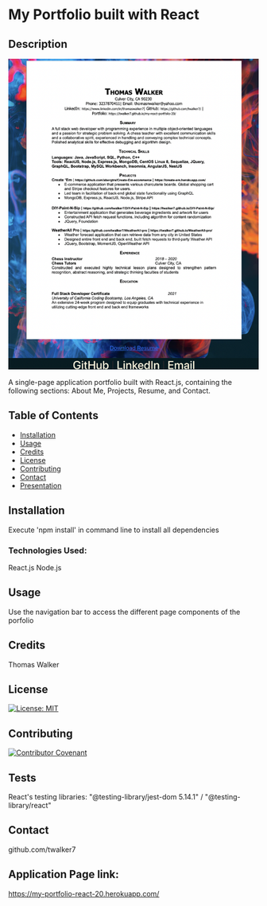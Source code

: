 # My Portfolio built with React


## Description 

![alt Portoflio Screeshot](src/assets/app-screenshot-resume-newest.jpeg)


A single-page application portfolio built with React.js, containing the following sections: About Me, Projects, Resume, and Contact. 

## Table of Contents

* [Installation](#installation)
* [Usage](#usage)
* [Credits](#credits)
* [License](#license)
* [Contributing](#Contributing)
* [Contact](#Contact)
* [Presentation](#Presentation)


## Installation
Execute 'npm install' in command line  to install all dependencies 
 ### Technologies Used:
React.js
Node.js



## Usage 
Use the navigation bar to access the different page components of the porfolio

## Credits

Thomas Walker 

## License

[![License: MIT](https://img.shields.io/badge/License-MIT-yellow.svg)](https://opensource.org/licenses/MIT)


## Contributing

[![Contributor Covenant](https://img.shields.io/badge/Contributor%20Covenant-2.0-4baaaa.svg)](code_of_conduct.md)
    


## Tests
React's testing libraries: 
"@testing-library/jest-dom 5.14.1" /
"@testing-library/react"

## Contact

 github.com/twalker7

 ## Application Page link: 

https://my-portfolio-react-20.herokuapp.com/
